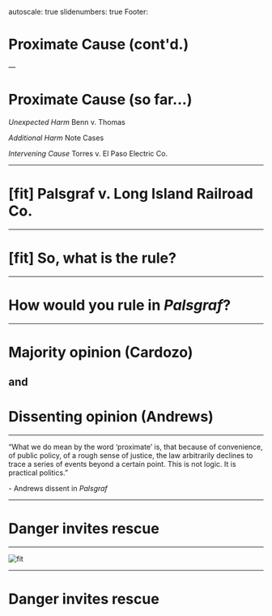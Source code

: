 autoscale: true
slidenumbers: true
Footer: 


# Proximate Cause (cont'd.)

—


# Proximate Cause (so far...)

_Unexpected Harm_
Benn v. Thomas

_Additional Harm_
Note Cases

_Intervening Cause_
Torres v. El Paso Electric Co.

---

# [fit] Palsgraf v. Long Island Railroad Co.

---

# [fit] So, what is the rule?

---

# How would you rule in _Palsgraf_?

---

# Majority opinion (Cardozo)
## and
# Dissenting opinion (Andrews)

---

“What we do mean by the word ‘proximate’ is, that because of convenience, of public policy, of a rough sense of justice, the law arbitrarily declines to trace a series of events beyond a certain point. This is not logic. It is practical politics.”

\- Andrews dissent in _Palsgraf_

---

# Danger invites rescue

---

![fit](images/danger-invites-rescue.jpg)

---

# Danger invites rescue
